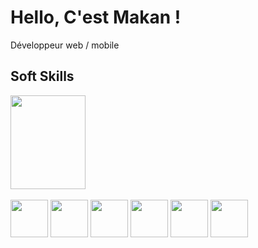 # Hello, C'est Makan !
Développeur web / mobile

## Soft Skills

<div>
  <img src="https://www.redhat.com/cms/managed-files/tux-327x360.png" width='120' height='150' />
</div> 

<br />

<div>
  <img src="https://upload.wikimedia.org/wikipedia/commons/thumb/c/c3/Python-logo-notext.svg/1200px-Python-logo-notext.svg.png" width='60' height='60' />
  <img src="https://cdn.coderons.com/general/tagsall/e6923760-0da2-48d7-b801-ec01ace94c95.png" width='60' height='60' />
  <img src="https://logodownload.org/wp-content/uploads/2022/04/javascript-logo-4.png" width='60' height='60' />
  <img src="https://cdn-icons-png.flaticon.com/512/5969/5969059.png" width='60' height='60' />
  <img src="https://upload.wikimedia.org/wikipedia/commons/thumb/2/27/PHP-logo.svg/1200px-PHP-logo.svg.png" width='60' height='60' />
  <img src="https://github.com/symfony.png" width='60' height='60' />
</div>

